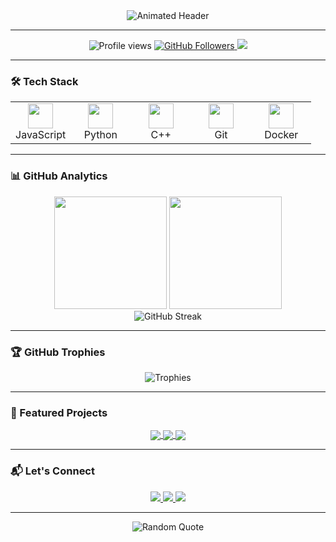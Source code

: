 <!-- En-tête animé personnalisé -->
<div align="center">
  <img src="https://readme-typing-svg.herokuapp.com?font=Fira+Code&weight=600&size=26&duration=4000&pause=1000&color=6B46C1&center=true&vCenter=true&width=460&lines=Hi+👋,+I'm+Forty+Up;Full-Stack+Developer+🚀;Master's+in+CS+@+Bordeaux+🎓" alt="Animated Header" />
</div>

---

<!-- Badges dynamiques -->
<p align="center">
  <img src="https://komarev.com/ghpvc/?username=fortyup&label=Profile+Views&color=6B46C1&style=flat" alt="Profile views" />
  <a href="https://github.com/fortyup?tab=followers">
    <img src="https://img.shields.io/github/followers/fortyup?label=Followers&style=social&color=6B46C1" alt="GitHub Followers"/>
  </a>
  <a href="https://linkedin.com/in/maximecapel">
    <img src="https://img.shields.io/badge/-LinkedIn-0077B5?style=flat&logo=linkedin&logoColor=white"/>
  </a>
</p>

---

### 🛠️ Tech Stack

<table align="center">
  <tr>
    <td align="center" width="20%">
      <img src="https://cdn.jsdelivr.net/gh/devicons/devicon/icons/javascript/javascript-original.svg" width="40" height="40"/>
      <br>JavaScript
    </td>
    <td align="center" width="20%">
      <img src="https://cdn.jsdelivr.net/gh/devicons/devicon/icons/python/python-original.svg" width="40" height="40"/>
      <br>Python
    </td>
    <td align="center" width="20%">
      <img src="https://cdn.jsdelivr.net/gh/devicons/devicon/icons/cplusplus/cplusplus-original.svg" width="40" height="40"/>
      <br>C++
    </td>
    <td align="center" width="20%">
      <img src="https://cdn.jsdelivr.net/gh/devicons/devicon/icons/git/git-original.svg" width="40" height="40"/>
      <br>Git
    </td>
    <td align="center" width="20%">
      <img src="https://cdn.jsdelivr.net/gh/devicons/devicon/icons/docker/docker-original.svg" width="40" height="40"/>
      <br>Docker
    </td>
  </tr>
</table>

---

### 📊 GitHub Analytics

<div align="center">
  <img height="180em" src="https://github-readme-stats.vercel.app/api?username=fortyup&show_icons=true&theme=radical&include_all_commits=true&count_private=true"/>
  <img height="180em" src="https://github-readme-stats.vercel.app/api/top-langs/?username=fortyup&layout=compact&langs_count=8&theme=radical&hide=procfile"/>
</div>

<div align="center">
  <img src="https://streak-stats.demolab.com?user=fortyup&theme=radical&date_format=j%20M%5B%20Y%5D" alt="GitHub Streak"/>
</div>

---

### 🏆 GitHub Trophies

<div align="center">
  <img src="https://github-profile-trophy.vercel.app/?username=fortyup&theme=radical&row=2&column=4&margin-w=15&margin-h=15" alt="Trophies"/>
</div>

---

### 🚀 Featured Projects

<div align="center">
  <a href="https://github.com/fortyup/CineFlixAPI">
    <img align="center" src="https://github-readme-stats.vercel.app/api/pin/?username=fortyup&repo=CineFlixAPI&theme=vision-friendly-dark" />
  </a>
  <a href="https://github.com/fortyup/pokemon-tcg">
    <img align="center" src="https://github-readme-stats.vercel.app/api/pin/?username=fortyup&repo=pokemon-tcg&theme=vision-friendly-dark" />
  </a>
  <a href="https://github.com/Pablo-Rio/MyTodoList">
    <img align="center" src="https://github-readme-stats.vercel.app/api/pin/?username=Pablo-Rio&repo=MyTodoList&theme=vision-friendly-dark" />
  </a>
</div>

---

### 📬 Let's Connect

<p align="center">
  <a href="https://www.linkedin.com/in/maximecapel/">
    <img src="https://img.shields.io/badge/LinkedIn-0077B5?style=for-the-badge&logo=linkedin&logoColor=white"/>
  </a>
  <a href="https://x.com/fortyup_">
    <img src="https://img.shields.io/badge/X-000000?style=for-the-badge&logo=x&logoColor=white"/>
  </a>
  <a href="mailto:maxime.capel@u-bordeaux.fr">
    <img src="https://img.shields.io/badge/Gmail-D14836?style=for-the-badge&logo=gmail&logoColor=white"/>
  </a>
</p>

---

<div align="center">
  <img src="https://quotes-github-readme.vercel.app/api?type=horizontal&theme=radical" alt="Random Quote"/>
</div>
